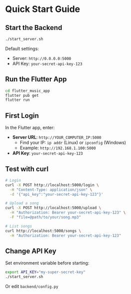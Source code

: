 # Quick Start Guide

## Start the Backend

```bash
./start_server.sh
```

Default settings:
- Server: `http://0.0.0.0:5000`
- API Key: `your-secret-api-key-123`

## Run the Flutter App

```bash
cd flutter_music_app
flutter pub get
flutter run
```

## First Login

In the Flutter app, enter:
- **Server URL**: `http://YOUR_COMPUTER_IP:5000`
  - Find your IP: `ip addr` (Linux) or `ipconfig` (Windows)
  - Example: `http://192.168.1.100:5000`
- **API Key**: `your-secret-api-key-123`

## Test with curl

```bash
# Login
curl -X POST http://localhost:5000/login \
  -H "Content-Type: application/json" \
  -d '{"api_key":"your-secret-api-key-123"}'

# Upload a song
curl -X POST http://localhost:5000/upload \
  -H "Authorization: Bearer your-secret-api-key-123" \
  -F "file=@path/to/your/song.mp3"

# List songs
curl http://localhost:5000/songs \
  -H "Authorization: Bearer your-secret-api-key-123"
```

## Change API Key

Set environment variable before starting:
```bash
export API_KEY="my-super-secret-key"
./start_server.sh
```

Or edit `backend/config.py`
